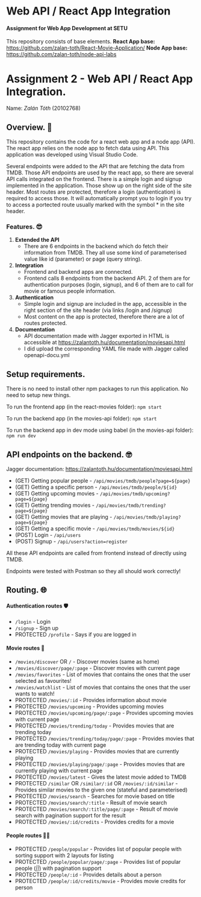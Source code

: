 # Web API / React App Integration
#### Assignment for Web App Development at SETU

This repository consists of base elements.
**React App base:** https://github.com/zalan-toth/React-Movie-Application/
**Node App base:** https://github.com/zalan-toth/node-api-labs

# Assignment 2 - Web API / React App Integration.

Name: *Zalán Tóth* (20102768)

## Overview. :monocle_face:

This repository contains the code for a react web app and a node app (API). The react app relies on the node app to fetch data using API. This application was developed using Visual Studio Code.

Several endpoints were added to the API that are fetching the data from TMDB. Those API endpoints are used by the react app, so there are several API calls integrated on the frontend. There is a simple login and signup implemented in the application. Those show up on the right side of the site header. Most routes are protected, therefore a login (authentication) is required to access those. It will automatically prompt you to login if you try to access a portected route usually marked with the symbol * in the site header.

### Features. :sunglasses:
 
1. **Extended the API**
    - There are 6 endpoints in the backend which do fetch their information from TMDB. They all use some kind of parameterised value like id (parameter) or page (query string).
2. **Integration**
    - Frontend and backend apps are connected.
    - Frontend calls 8 endpoints from the backend API. 2 of them are for authentication purposes (login, signup), and 6 of them are to call for movie or famous people information.
3. **Authentication**
    - Simple login and signup are included in the app, accessible in the right section of the site header (via links /login and /signup)
    - Most content on the app is protected, therefore there are a lot of routes protected.
5. **Documentation**
    - API documentation made with Jagger exported in HTML is accessible at https://zalantoth.hu/documentation/moviesapi.html
    - I did upload the corresponding YAML file made with Jagger called openapi-docu.yml

## Setup requirements.

There is no need to install other npm packages to run this application. No need to setup new things.

To run the frontend app (in the react-movies folder): 
`npm start`

To run the backend app (in the movies-api folder):
`npm start`

To run the backend app in dev mode using babel (in the movies-api folder):
`npm run dev`

## API endpoints on the backend. :nerd_face:

Jagger documentation: https://zalantoth.hu/documentation/moviesapi.html

+ (GET) Getting popular people - `/api/movies/tmdb/people?page=${page}`
+ (GET) Getting a specific person - `/api/movies/tmdb/people/${id}`
+ (GET) Getting upcoming movies - `/api/movies/tmdb/upcoming?page=${page}`
+ (GET) Getting trending movies - `/api/movies/tmdb/trending?page=${page}`
+ (GET) Getting movies that are playing - `/api/movies/tmdb/playing?page=${page}`
+ (GET) Getting a specific movie - `/api/movies/tmdb/movies/${id}`
+ (POST) Login - `/api/users`
+ (POST) Signup - `/api/users?action=register`

All these API endpoints are called from frontend instead of directly using TMDB.

Endpoints were tested with Postman so they all should work correctly!

## Routing. :globe_with_meridians:	

#### Authentication routes :shield:
+ `/login` - Login
+ `/signup` - Sign up
+ PROTECTED `/profile` - Says if you are logged in

#### Movie routes :movie_camera:
+ `/movies/discover` OR `/` - Discover movies (same as home)
+ `/movies/discover/page/:page` - Discover movies with current page
+ `/movies/favorites` - List of movies that contains the ones that the user selected as favourites!
+ `/movies/watchlist` - List of movies that contains the ones that the user wants to watch!
+ PROTECTED `/movies/:id` - Provides information about movie
+ PROTECTED `/movies/upcoming` - Provides upcoming movies
+ PROTECTED `/movies/upcoming/page/:page` - Provides upcoming movies with current page
+ PROTECTED `/movies/trending/today` - Provides movies that are trending today
+ PROTECTED `/movies/trending/today/page/:page` - Provides movies that are trending today with current page
+ PROTECTED `/movies/playing` - Provides movies that are currently playing
+ PROTECTED `/movies/playing/page/:page` - Provides movies that are currently playing with current page
+ PROTECTED `/movies/latest` - Gives the latest movie added to TMDB
+ PROTECTED `/similar` OR `/similar/:id` OR `/movies/:id/similar` - Provides similar movies to the given one (stateful and parameterised)
+ PROTECTED `/movies/search` - Searches for movie based on title
+ PROTECTED `/movies/search/:title` - Result of movie search
+ PROTECTED `/movies/search/:title/page/:page` - Result of movie search with pagination support for the result
+ PROTECTED `/movies/:id/credits` - Provides credits for a movie
#### People routes :person_red_hair:
+ PROTECTED `/people/popular` - Provides list of popular people with sorting support with 2 layouts for listing
+ PROTECTED `/people/popular/page/:page` - Provides list of popular people (_||_) with pagination support
+ PROTECTED `/people/:id` - Provides details about a person
+ PROTECTED `/people/:id/credits/movie` - Provides movie credits for person




